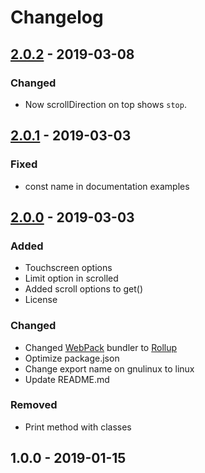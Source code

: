 # Changelog

## [2.0.2](https://github.com/barcia/browserdom/compare/v2.0.1...v2.0.2) - 2019-03-08
### Changed
- Now scrollDirection on top shows `stop`.

## [2.0.1](https://github.com/barcia/browserdom/compare/v2.0.0...v2.0.1) - 2019-03-03
### Fixed
- const name in documentation examples

## [2.0.0](https://github.com/barcia/browserdom/compare/v1.0.0...v2.0.0) - 2019-03-03
### Added
- Touchscreen options
- Limit option in scrolled
- Added scroll options to get()
- License
### Changed
- Changed [WebPack](https://webpack.js.org) bundler to [Rollup](https://rollupjs.org/)
- Optimize package.json
- Change export name on gnulinux to linux
- Update README.md
### Removed
- Print method with classes

## 1.0.0 - 2019-01-15
